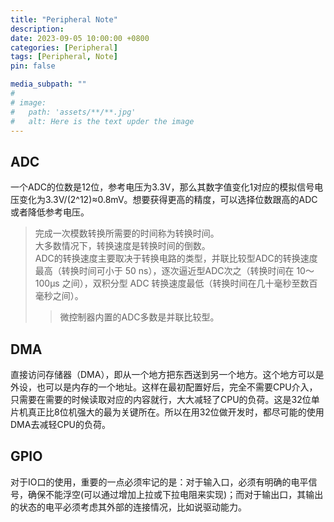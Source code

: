 ```yaml
---
title: "Peripheral Note"
description: 
date: 2023-09-05 10:00:00 +0800
categories: [Peripheral]
tags: [Peripheral, Note]
pin: false

media_subpath: ""
#
# image:
#   path: 'assets/**/**.jpg'
#   alt: Here is the text upder the image
---
```


## ADC
一个ADC的位数是12位，参考电压为3.3V，那么其数字值变化1对应的模拟信号电压变化为3.3V/(2^12)≈0.8mV。想要获得更高的精度，可以选择位数跟高的ADC或者降低参考电压。  
>完成一次模数转换所需要的时间称为转换时间。  
大多数情况下，转换速度是转换时间的倒数。  
ADC的转换速度主要取决于转换电路的类型，并联比较型ADC的转换速度最高（转换时间可小于 50 ns），逐次逼近型ADC次之（转换时间在 10～100μs 之间），双积分型 ADC 转换速度最低（转换时间在几十毫秒至数百毫秒之间）。  
>>微控制器内置的ADC多数是并联比较型。

## DMA
直接访问存储器（DMA），即从一个地方把东西送到另一个地方。这个地方可以是外设，也可以是内存的一个地址。这样在最初配置好后，完全不需要CPU介入，只需要在需要的时候读取对应的内容就行，大大减轻了CPU的负荷。这是32位单片机真正比8位机强大的最为关键所在。所以在用32位做开发时，都尽可能的使用DMA去减轻CPU的负荷。 

## GPIO
对于IO口的使用，重要的一点必须牢记的是：对于输入口，必须有明确的电平信号，确保不能浮空(可以通过增加上拉或下拉电阻来实现)；而对于输出口，其输出的状态的电平必须考虑其外部的连接情况，比如说驱动能力。
